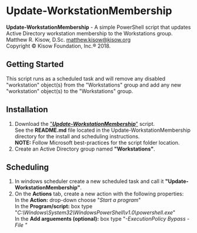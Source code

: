# Update-WorkstationMembership
**Update-WorkstationMembership** - A simple PowerShell script that updates Active Directory workstation membership to the Workstations group.  
Matthew R. Kisow, D.Sc. <matthew.kisow@kisow.org>  
Copyright &copy; Kisow Foundation, Inc.&reg; 2018.  

## Getting Started
This script runs as a scheduled task and will remove any disabled "workstation" object(s) from the "Workstations" group and add any new "workstation" object(s) to the "Workstations" group.

## Installation
1. Download the ["_**Update-WorkstationMembership**_"](https://github.com/DoctorKisow/Update-WorkstationMembership.git) script.  
   See the **README.md** file located in the Update-WorkstationMembership directory for the install and scheduling instructions.    
   **NOTE:** Follow Microsoft best-practices for the script folder location.  
2. Create an Active Directory group named **"Workstations"**.

## Scheduling
1. In windows scheduler create a new scheduled task and call it **"Update-WorkstationMembership"**.  
2. On the **Actions** tab, create a new action with the following properties:  
   In the **Action:** drop-down choose "_Start a program_"  
   In the **Program/script:** box type "_C:\Windows\System32\WindowsPowerShell\v1.0\powershell.exe_"  
   In the **Add arguements (optional):** box type "_-ExecutionPolicy Bypass -File "_<script location>_\Update-WorkstationMembership.ps1"_"  
     **NOTE:** Yes the "_<script location>_" can be a UNC path and should be enclosed with punctuation.  
3. On the **Triggers** tab, create a new trigger with the following properties:  
   In the **Begin the task:** drop-down choose "_On a schedule_"  
   Choose the **One time** radio button then select _<any date>_ and _<any time>_.  
     **NOTE:** Figuratively _<any date>_ and _<any time>_.
   Select the **Repeat task every:** check box and manually enter "_8 hours_" for the repeat time.  
   Choose "_indefinately_" from the **for a duration of:** drop-down.
         
## License
License (GPL v3.0)

This program is free software: you can redistribute it and/or modify it under the terms of the GNU General Public License as published by the Free Software Foundation, either version 3 of the License, or (at your option) any later version.

This program is distributed in the hope that it will be useful, but WITHOUT ANY WARRANTY; without even the implied warranty of MERCHANTABILITY or FITNESS FOR A PARTICULAR PURPOSE.  See the GNU General Public License for more details.

You should have received a copy of the GNU General Public License along with this program.  If not, see <http://www.gnu.org/licenses/>.

